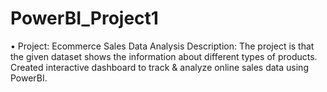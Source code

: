 # PowerBI_Project1

•	Project:  Ecommerce Sales Data Analysis
  Description: The project is that the given dataset shows the information about different types of products. Created interactive dashboard to track & analyze online       sales data using PowerBI.
